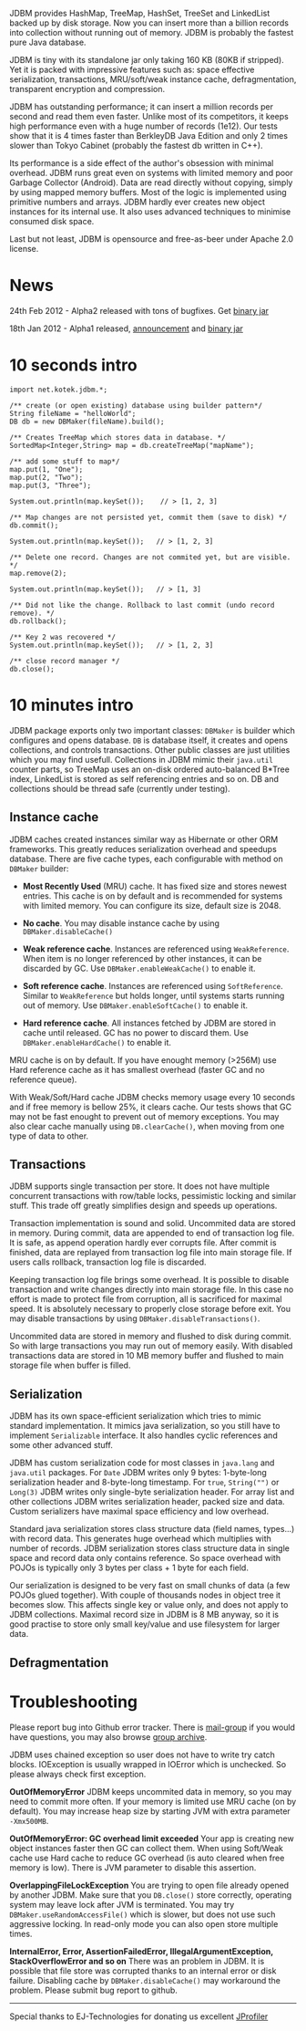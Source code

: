 JDBM provides HashMap, TreeMap, HashSet, TreeSet and LinkedList backed up by disk storage.
Now you can insert more than a billion records into collection without running out of memory.
JDBM is probably the fastest pure Java database.

JDBM is tiny with its standalone jar only taking 160 KB (80KB if stripped). Yet it is packed with
impressive features such as: space effective serialization, transactions, MRU/soft/weak instance cache,
defragmentation, transparent encryption and compression.

JDBM has outstanding performance; it can insert a million records per second and read them even faster.
Unlike most of its competitors, it keeps high performance even with a huge number of records (1e12).
Our tests show that it is 4 times faster than BerkleyDB Java Edition and only 2 times slower than
Tokyo Cabinet (probably the fastest db written in C++).

Its performance is a side effect of the author's obsession with minimal overhead.
JDBM runs great even on systems with limited memory and poor Garbage Collector (Android).
Data are read directly without copying, simply by using mapped memory buffers.
Most of the logic is implemented using primitive numbers and arrays. JDBM hardly ever creates new object
instances for its internal use. It also uses advanced techniques to minimise consumed disk space.

Last but not least, JDBM is opensource and free-as-beer under Apache 2.0 license.

News
====
24th Feb 2012 - Alpha2 released with tons of bugfixes. Get [binary jar](https://github.com/downloads/jankotek/JDBM3/JDBM-3.0-alpha2.jar)

18th Jan 2012 - Alpha1 released, [announcement](http://kotek.net/blog/jdbm_3.0_alpha_1_released) and
[binary jar](https://github.com/downloads/jankotek/JDBM3/JDBM-3.0-alpha-1.jar)


10 seconds intro
================
	import net.kotek.jdbm.*;

	/** create (or open existing) database using builder pattern*/
	String fileName = "helloWorld";
	DB db = new DBMaker(fileName).build();

	/** Creates TreeMap which stores data in database. */
	SortedMap<Integer,String> map = db.createTreeMap("mapName");

	/** add some stuff to map*/
	map.put(1, "One");
	map.put(2, "Two");
	map.put(3, "Three");

	System.out.println(map.keySet());    // > [1, 2, 3]

	/** Map changes are not persisted yet, commit them (save to disk) */
	db.commit();

	System.out.println(map.keySet());   // > [1, 2, 3]

	/** Delete one record. Changes are not commited yet, but are visible. */
	map.remove(2);

	System.out.println(map.keySet());   // > [1, 3]

	/** Did not like the change. Rollback to last commit (undo record remove). */
	db.rollback();

	/** Key 2 was recovered */
	System.out.println(map.keySet());   // > [1, 2, 3]

	/** close record manager */
	db.close();


10 minutes intro
================

JDBM package exports only two important classes: `DBMaker` is builder which configures and opens database. `DB` is database itself, it creates and opens collections, and controls transactions. Other public classes are just utilities which you may find usefull. Collections in JDBM mimic their `java.util` counter parts, so TreeMap uses an on-disk ordered auto-balanced B*Tree index, LinkedList is stored as self referencing entries and so on. DB and collections should be thread safe (currently under testing).
 
Instance cache
--------------
JDBM caches created instances similar way as Hibernate or other ORM frameworks. This greatly reduces serialization overhead and speedups database. There are five cache types, each configurable with method on `DBMaker` builder:

*  **Most Recently Used** (MRU) cache. It has fixed size and stores newest entries. This cache is on by default and is recommended for systems with limited memory. You can configure its size, default size is 2048.

*  **No cache**. You may disable instance cache by using `DBMaker.disableCache()`

*  **Weak reference cache**. Instances are referenced using `WeakReference`. When item is no longer referenced by other instances, it can be discarded by GC. Use `DBMaker.enableWeakCache()` to enable it.

*  **Soft reference cache**. Instances are referenced using `SoftReference`. Similar to `WeakReference` but holds longer, until systems starts running out of memory. Use `DBMaker.enableSoftCache()` to enable it.

*  **Hard reference cache**. All instances fetched by JDBM are stored in cache until released. GC has no power to discard them.  Use `DBMaker.enableHardCache()` to enable it.

MRU cache is on by default. If you have enought memory (>256M) use Hard reference cache as it has smallest overhead (faster GC and no reference queue). 

With Weak/Soft/Hard cache JDBM checks memory usage every 10 seconds and if free memory is bellow 25%, it clears cache. Our tests shows that GC may not be fast enought to prevent out of memory exceptions. You may also clear cache manually using `DB.clearCache()`, when moving from one type of data to other.

Transactions
------------
JDBM supports single transaction per store. It does not have multiple concurrent transactions with row/table locks, pessimistic locking and similar stuff. This trade off greatly simplifies design and speeds up operations.

Transaction implementation is sound and solid. Uncommited data are stored in memory. During commit, data are appended to end of transaction log file. It is safe, as append operation hardly ever corrupts file. After commit is finished, data are replayed from transaction log file into main storage file. If users calls rollback, transaction log file is discarded.

Keeping transaction log file brings some overhead. It is possible to disable transaction and write changes directly into main storage file. In this case no effort is made to protect file from corruption, all is sacrificed for maximal speed. It is absolutely necessary to properly close storage before exit. You may disable transactions by using `DBMaker.disableTransactions()`.

Uncommited data are stored in memory and flushed to disk during commit. So with large transactions you may run out of memory easily. With disabled transactions data are stored in 10 MB memory buffer and flushed to main storage file when buffer is filled.


Serialization
-------------
JDBM has its own space-efficient serialization which tries to mimic standard implementation. It mimics java serialization, so you still have to implement `Serializable` interface. It also handles cyclic references and some other advanced stuff.

JDBM has custom serialization code for most classes in `java.lang` and `java.util` packages. For `Date` JDBM writes only 9 bytes: 1-byte-long serialization header and 8-byte-long timestamp. For `true`, `String("")` or `Long(3)` JDBM writes only single-byte serialization header. For array list and other collections JDBM writes serialization header, packed size and data. Custom serializers have maximal space efficiency and low overhead.

Standard java serialization stores class structure data (field names, types...) with record data. This generates huge overhead which multiplies with number of records. JDBM serialization stores class structure data in single space and record data only contains reference. So space overhead with POJOs is typically only 3 bytes per class + 1 byte for each field. 

Our serialization is designed to be very fast on small chunks of data (a few POJOs glued together). With couple of thousands nodes in object tree it  becomes slow. This affects single key or value only, and does not apply to JDBM collections. Maximal record size in JDBM is 8 MB anyway, so it is good practise to store only small key/value and use filesystem for larger data.

Defragmentation
---------------



Troubleshooting
===============

Please report bug into Github error tracker. There is [mail-group](mailto:jdbm@googlegroups.com) if you would have questions, you may also browse [group archive](http://groups.google.com/group/jdbm).

JDBM uses chained exception so user does not have to write try catch blocks. IOException is usually wrapped in IOError which is unchecked. So please always check first exception.

**OutOfMemoryError**
JDBM keeps uncommited data in memory, so you may need to commit more often. If your memory is limited use MRU cache (on by default). You may increase heap size by starting JVM with extra parameter `-Xmx500MB`.

**OutOfMemoryError: GC overhead limit exceeded**
Your app is creating new object instances faster then GC can collect them. When using Soft/Weak cache use Hard cache to reduce GC overhead (is auto cleared when free memory is low). There is JVM parameter to disable this assertion.

**OverlappingFileLockException**
You are trying to open file already opened by another JDBM. Make sure that you `DB.close()` store correctly, operating system may leave lock after JVM is terminated. You may try `DBMaker.useRandomAccessFile()` which is slower, but does not use such aggressive locking. In read-only mode you can also open store multiple times.

**InternalError, Error, AssertionFailedError, IllegalArgumentException, StackOverflowError and so on**
There was an problem in JDBM. It is possible that file store was corrupted thanks to an internal error or disk failure. Disabling cache by `DBMaker.disableCache()` may workaround the problem. Please submit bug report to github. 

---
Special thanks to EJ-Technologies for donating us excellent
[JProfiler](http://www.ej-technologies.com/products/overview.html)




